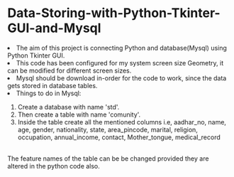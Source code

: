 # Data-Storing-with-Python-Tkinter-GUI-and-Mysql
<li>The aim of this project is connecting Python and database(Mysql) using Python Tkinter GUI.</li>
<li>This code has been configured for my system screen size Geometry, it can be modified for different screen sizes.</l1>
<li>Mysql should be download in-order for the code to work, since the data gets stored in database tables.</li>
<li>Things to do in Mysql:</li>
<ol>
  <li>Create a database with name 'std'.</li>
  <li>Then create a table with name 'comunity'.</li>
  <li>Inside the table create all the mentioned columns i.e,
    aadhar_no, name, age, gender, nationality, state, area_pincode, marital, religion, occupation, annual_income, contact, Mother_tongue, medical_record</li>
 </ol>
 <br> The feature names of the table can be be changed provided they are altered in the python code also.
